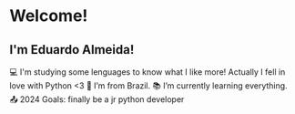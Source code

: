 # Welcome!
## I'm Eduardo Almeida!

:computer: I'm studying some lenguages to know what I like more! Actually I fell in love with Python <3 
:house_with_garden: I’m from Brazil.
:books: I’m currently learning everything.
:outbox_tray: 2024 Goals: finally be a jr python developer
